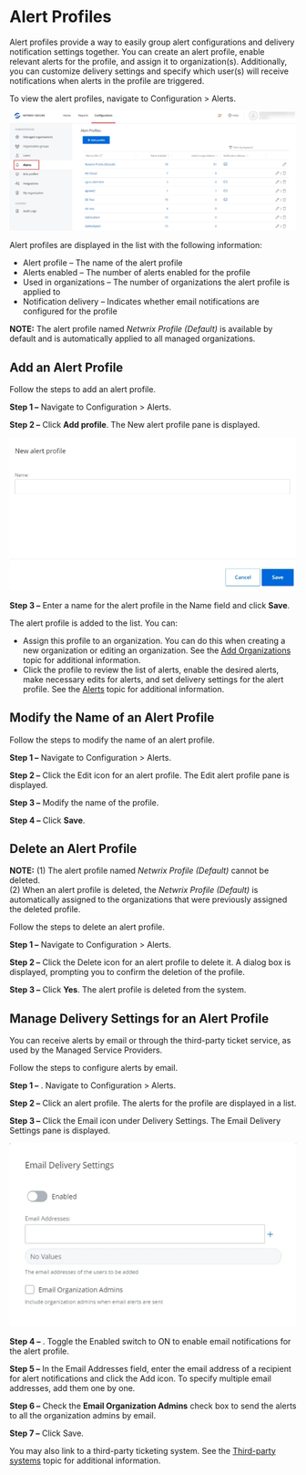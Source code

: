 # Alert Profiles

Alert profiles provide a way to easily group alert configurations and delivery notification settings together. You can create an alert profile, enable relevant alerts for the profile, and assign it to organization(s). Additionally, you can customize delivery settings and specify which user(s) will receive notifications when alerts in the profile are triggered.

To view the alert profiles, navigate to Configuration > Alerts.

![Alert Profiles List](../../../../static/img/product_docs/1secure/admin/alerts/alertsprofiles.webp)

Alert profiles are displayed in the list with the following information:

- Alert profile – The name of the alert profile
- Alerts enabled – The number of alerts enabled for the profile
- Used in organizations – The number of organizations the alert profile is applied to
- Notification delivery – Indicates whether email notifications are configured for the profile

__NOTE:__ The alert profile named _Netwrix Profile (Default)_ is available by default and is automatically applied to all managed organizations.

## Add an Alert Profile

Follow the steps to add an alert profile.

__Step 1 –__ Navigate to Configuration > Alerts.

__Step 2 –__ Click __Add profile__. The New alert profile pane is displayed.

![New Alert Profile pane](../../../../static/img/product_docs/1secure/admin/alerts/addalertprofile.webp)

__Step 3 –__ Enter a name for the alert profile in the Name field and click __Save__.

The alert profile is added to the list. You can:

- Assign this profile to an organization. You can do this when creating a new organization or editing an organization. See the [Add Organizations](../organizations/addorganizations.md) topic for additional information.
- Click the profile to review the list of alerts, enable the desired alerts, make necessary edits for alerts, and set delivery settings for the alert profile. See the [Alerts](alerts.md) topic for additional information.

## Modify the Name of an Alert Profile

Follow the steps to modify the name of an alert profile.

__Step 1 –__ Navigate to Configuration > Alerts.

__Step 2 –__ Click the Edit icon for an alert profile. The Edit alert profile pane is displayed.

__Step 3 –__ Modify the name of the profile.

__Step 4 –__ Click __Save__.

## Delete an Alert Profile

__NOTE:__ (1) The alert profile named _Netwrix Profile (Default)_ cannot be deleted.   
(2) When an alert profile is deleted, the _Netwrix Profile (Default)_ is automatically assigned to the organizations that were previously assigned the deleted profile.

Follow the steps to delete an alert profile.

__Step 1 –__ Navigate to Configuration > Alerts.

__Step 2 –__ Click the Delete icon for an alert profile to delete it. A dialog box is displayed, prompting you to confirm the deletion of the profile.

__Step 3 –__ Click __Yes__. The alert profile is deleted from the system.

## Manage Delivery Settings for an Alert Profile

You can receive alerts by email or through the third-party ticket service, as used by the Managed Service Providers.

Follow the steps to configure alerts by email.

__Step 1 –__ . Navigate to Configuration > Alerts.

__Step 2 –__ Click an alert profile. The alerts for the profile are displayed in a list.

__Step 3 –__ Click the Email icon under Delivery Settings. The Email Delivery Settings pane is displayed.

![Email Delivery Settings pane](../../../../static/img/product_docs/1secure/admin/alerts/alertsemaildelivery.webp)

__Step 4 –__ . Toggle the Enabled switch to ON to enable email notifications for the alert profile.

__Step 5 –__ In the Email Addresses field, enter the email address of a recipient for alert notifications and click the Add icon. To specify multiple email addresses, add them one by one.

__Step 6 –__ Check the __Email Organization Admins__ check box to send the alerts to all the organization admins by email.

__Step 7 –__ Click Save.

You may also link to a third-party ticketing system. See the [Third-party systems](../../integration/overview.md) topic for additional information.
